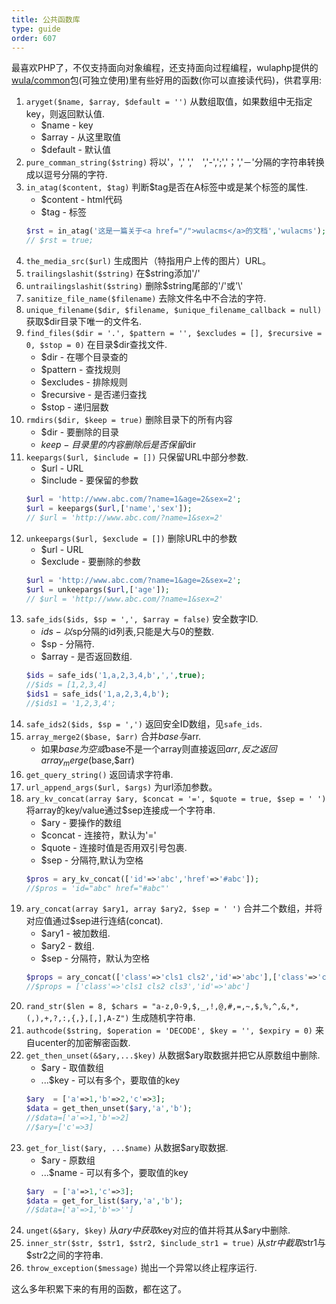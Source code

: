 ```yaml
---
title: 公共函数库
type: guide
order: 607
---
```


最喜欢PHP了，不仅支持面向对象编程，还支持面向过程编程，wulaphp提供的[wula/common](https://github.com/ninggf/wula-common/blob/master/common.php)包(可独立使用)里有些好用的函数(你可以直接读代码)，供君享用:

1. `aryget($name, $array, $default = '')` 从数组取值，如果数组中无指定key，则返回默认值.
    * $name - key
    * $array - 从这里取值
    * $default - 默认值
2. `pure_comman_string($string)` 将以'，',' ','　','-',';','；','－'分隔的字符串转换成以逗号分隔的字符.
3. `in_atag($content, $tag)` 判断$tag是否在A标签中或是某个标签的属性.
    * $content - html代码
    * $tag - 标签
    ```php
    $rst = in_atag('这是一篇关于<a href="/">wulacms</a>的文档','wulacms');
    // $rst = true;
    ```
4. `the_media_src($url)` 生成图片（特指用户上传的图片）URL。
5. `trailingslashit($string)` 在$string添加'/'
6. `untrailingslashit($string)` 删除$string尾部的'/'或'\\'
7. `sanitize_file_name($filename)` 去除文件名中不合法的字符.
8. `unique_filename($dir, $filename, $unique_filename_callback = null)` 获取$dir目录下唯一的文件名.
9. `find_files($dir = '.', $pattern = '', $excludes = [], $recursive = 0, $stop = 0)` 在目录$dir查找文件.
    * $dir - 在哪个目录查的
    * $pattern - 查找规则
    * $excludes - 排除规则
    * $recursive - 是否递归查找
    * $stop - 递归层数
10. `rmdirs($dir, $keep = true)` 删除目录下的所有内容
    * $dir - 要删除的目录
    * $keep - 目录里的内容删除后是否保留$dir
11. `keepargs($url, $include = [])` 只保留URL中部分参数.
    * $url - URL
    * $include - 要保留的参数
    ```php
    $url = 'http://www.abc.com/?name=1&age=2&sex=2';
    $url = keepargs($url,['name','sex']);
    // $url = 'http://www.abc.com/?name=1&sex=2'
    ```
12. `unkeepargs($url, $exclude = [])` 删除URL中的参数
    * $url - URL
    * $exclude - 要删除的参数
    ```php
    $url = 'http://www.abc.com/?name=1&age=2&sex=2';
    $url = unkeepargs($url,['age']);
    // $url = 'http://www.abc.com/?name=1&sex=2'
    ```
13. `safe_ids($ids, $sp = ',', $array = false)` 安全数字ID.
    * $ids - 以$sp分隔的id列表,只能是大与0的整数.
    * $sp - 分隔符.
    * $array - 是否返回数组.
    ```php
    $ids = safe_ids('1,a,2,3,4,b',',',true);
    //$ids = [1,2,3,4]
    $ids1 = safe_ids('1,a,2,3,4,b');
    //$ids1 = '1,2,3,4';
    ```
14. `safe_ids2($ids, $sp = ',')` 返回安全ID数组，见`safe_ids`.
15. `array_merge2($base, $arr)` 合并$base与$arr.
    * 如果$base为空或$base不是一个array则直接返回$arr,反之返回array_merge($base,$arr)
16. `get_query_string()` 返回请求字符串.
17. `url_append_args($url, $args)` 为url添加参数。
18. `ary_kv_concat(array $ary, $concat = '=', $quote = true, $sep = ' ')` 将array的key/value通过$sep连接成一个字符串.
    * $ary - 要操作的数组
    * $concat - 连接符，默认为'='
    * $quote - 连接时值是否用双引号包裹.
    * $sep - 分隔符,默认为空格
    ```php
    $pros = ary_kv_concat(['id'=>'abc','href'=>'#abc']);
    //$pros = 'id="abc" href="#abc"'
    ```
19. `ary_concat(array $ary1, array $ary2, $sep = ' ')` 合并二个数组，并将对应值通过$sep进行连结(concat).
    * $ary1 - 被加数组.
    * $ary2 - 数组.
    * $sep - 分隔符，默认为空格
    ```php
    $props = ary_concat(['class'=>'cls1 cls2','id'=>'abc'],['class'=>'cls3']);
    //$props = ['class'=>'cls1 cls2 cls3','id'=>'abc']
    ```
20. `rand_str($len = 8, $chars = "a-z,0-9,$,_,!,@,#,=,~,$,%,^,&,*,(,),+,?,:,{,},[,],A-Z")` 生成随机字符串.
21. `authcode($string, $operation = 'DECODE', $key = '', $expiry = 0)` 来自ucenter的加密解密函数.
22. `get_then_unset(&$ary,...$key)` 从数据$ary取数据并把它从原数组中删除.
    * $ary - 取值数组
    * ...$key - 可以有多个，要取值的key
    ```php
    $ary  = ['a'=>1,'b'=>2,'c'=>3];
    $data = get_then_unset($ary,'a','b');
    //$data=['a'=>1,'b'=>2]
    //$ary=['c'=>3]
    ```
23. `get_for_list($ary, ...$name)` 从数据$ary取数据.
    * $ary - 原数组
    * ...$name - 可以有多个，要取值的key
    ```php
    $ary  = ['a'=>1,'c'=>3];
    $data = get_for_list($ary,'a','b');
    //$data=['a'=>1,'b'=>'']
    ```
24. `unget(&$ary, $key)` 从$ary中获取$key对应的值并将其从$ary中删除.
25. `inner_str($str, $str1, $str2, $include_str1 = true)` 从$str中截取$str1与$str2之间的字符串.
26. `throw_exception($message)` 抛出一个异常以终止程序运行.

这么多年积累下来的有用的函数，都在这了。
